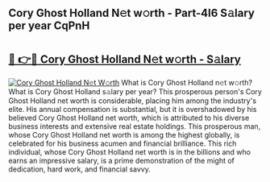 ## Cory Ghost Holland N𝚎t w𝚘rth - Part-4I6 S𝚊lary per year CqPnH

# <h2><a href="http://gc0k8gg.nevu.top/?p=Cory+Ghost+Holland">🔗 👉🔴 Cory Ghost Holland N𝚎t w𝚘rth - S𝚊lary</a></h2>

[![Cory Ghost Holland N𝚎t W𝚘rth](https://i.imgur.com/Oavwk0R.jpeg)](http://gc0k8gg.nevu.top/?p=Cory+Ghost+Holland)
What is Cory Ghost Holland n𝚎t w𝚘rth? What is Cory Ghost Holland s𝚊lary per year?
This prosperous person's Cory Ghost Holland net worth is considerable, placing him among the industry's elite. His annual compensation is substantial, but it is overshadowed by his believed Cory Ghost Holland net worth, which is attributed to his diverse business interests and extensive real estate holdings. This prosperous man, whose Cory Ghost Holland net worth is among the highest globally, is celebrated for his business acumen and financial brilliance. This rich individual, whose Cory Ghost Holland net worth is in the billions and who earns an impressive salary, is a prime demonstration of the might of dedication, hard work, and financial savvy.
